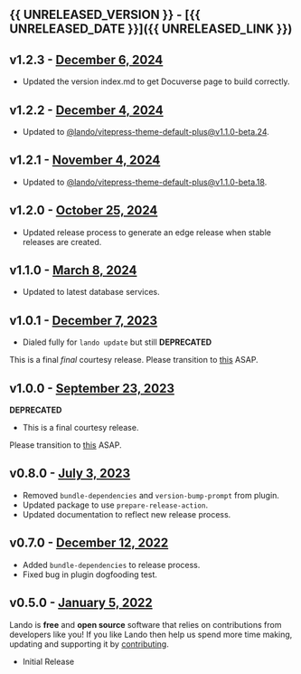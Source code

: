 ## {{ UNRELEASED_VERSION }} - [{{ UNRELEASED_DATE }}]({{ UNRELEASED_LINK }})

## v1.2.3 - [December 6, 2024](https://github.com/lando/compose/releases/tag/v1.2.3)

* Updated the version index.md to get Docuverse page to build correctly.

## v1.2.2 - [December 4, 2024](https://github.com/lando/compose/releases/tag/v1.2.2)

* Updated to [@lando/vitepress-theme-default-plus@v1.1.0-beta.24](https://github.com/lando/vitepress-theme-default-plus/releases/tag/v1.1.0-beta.24).

## v1.2.1 - [November 4, 2024](https://github.com/lando/compose/releases/tag/v1.2.1)

* Updated to [@lando/vitepress-theme-default-plus@v1.1.0-beta.18](https://github.com/lando/vitepress-theme-default-plus/releases/tag/v1.1.0-beta.18).

## v1.2.0 - [October 25, 2024](https://github.com/lando/compose/releases/tag/v1.2.0)

* Updated release process to generate an edge release when stable releases are created.

## v1.1.0 - [March 8, 2024](https://github.com/lando/compose/releases/tag/v1.1.0)

* Updated to latest database services.

## v1.0.1 - [December 7, 2023](https://github.com/lando/compose/releases/tag/v1.0.1)

* Dialed fully for `lando update` but still **DEPRECATED**

This is a final _final_ courtesy release. Please transition to [this](https://docs.lando.dev/core/v3/services/lando.html) ASAP.

## v1.0.0 - [September 23, 2023](https://github.com/lando/compose/releases/tag/v1.0.0)

**DEPRECATED**

* This is a final courtesy release.

Please transition to [this](https://docs.lando.dev/core/v3/services/lando.html) ASAP.

## v0.8.0 - [July 3, 2023](https://github.com/lando/compose/releases/tag/v0.8.0)

* Removed `bundle-dependencies` and `version-bump-prompt` from plugin.
* Updated package to use `prepare-release-action`.
* Updated documentation to reflect new release process.

## v0.7.0 - [December 12, 2022](https://github.com/lando/compose/releases/tag/v0.7.0)

* Added `bundle-dependencies` to release process.
* Fixed bug in plugin dogfooding test.

## v0.5.0 - [January 5, 2022](https://github.com/lando/compose/releases/tag/v0.5.0)

Lando is **free** and **open source** software that relies on contributions from developers like you! If you like Lando then help us spend more time making, updating and supporting it by [contributing](https://github.com/sponsors/lando).

* Initial Release

